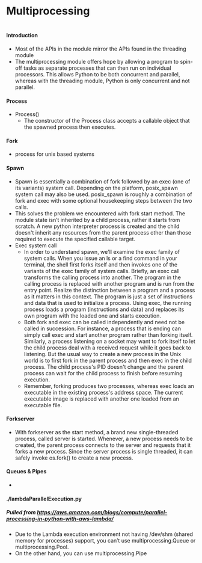 # Multiprocessing
#

#### Introduction
- Most of the APIs in the module mirror the APIs found in the threading module
- The multiprocessing module offers hope by allowing a program to spin-off tasks as separate processes that can then run on individual processors. This allows Python to be both concurrent and parallel, whereas with the threading module, Python is only concurrent and not parallel.

#### Process
- Process()
    - The constructor of the Process class accepts a callable object that the spawned process then executes.

#### Fork
- process for unix based systems

#### Spawn
- Spawn is essentially a combination of fork followed by an exec (one of its variants) system call. Depending on the platform, posix_spawn system call may also be used. posix_spawn is roughly a combination of fork and exec with some optional housekeeping steps between the two calls.
- This solves the problem we encountered with fork start method. The module state isn’t inherited by a child process, rather it starts from scratch. A new python interpreter process is created and the child doesn't inherit any resources from the parent process other than those required to execute the specified callable target.
- Exec system call
    - In order to understand spawn, we'll examine the exec family of system calls. When you issue an ls or a find command in your terminal, the shell first forks itself and then invokes one of the variants of the exec family of system calls. Briefly, an exec call transforms the calling process into another. The program in the calling process is replaced with another program and is run from the entry point. Realize the distinction between a program and a process as it matters in this context. The program is just a set of instructions and data that is used to initialize a process. Using exec, the running process loads a program (instructions and data) and replaces its own program with the loaded one and starts execution.
    - Both fork and exec can be called independently and need not be called in succession. For instance, a process that is ending can simply call exec and start another program rather than forking itself. Similarly, a process listening on a socket may want to fork itself to let the child process deal with a received request while it goes back to listening. But the usual way to create a new process in the Unix world is to first fork in the parent process and then exec in the child process. The child process's PID doesn't change and the parent process can wait for the child process to finish before resuming execution.
    - Remember, forking produces two processes, whereas exec loads an executable in the existing process's address space. The current executable image is replaced with another one loaded from an executable file.

#### Forkserver
- With forkserver as the start method, a brand new single-threaded process, called server is started. Whenever, a new process needs to be created, the parent process connects to the server and requests that it forks a new process. Since the server process is single threaded, it can safely invoke os.fork() to create a new process.

#### Queues & Pipes
-








#### ./lambdaParallelExecution.py
##### Pulled from https://aws.amazon.com/blogs/compute/parallel-processing-in-python-with-aws-lambda/
- Due to the Lambda execution environment not having /dev/shm (shared memory for processes) support, you can’t use multiprocessing.Queue or multiprocessing.Pool.
- On the other hand, you can use multiprocessing.Pipe
